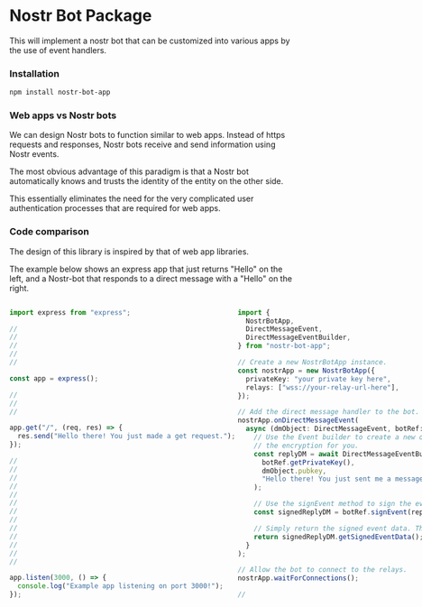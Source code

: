 # Nostr Bot Package

This will implement a nostr bot that can be customized into various apps by the use
of event handlers.

### Installation

```bash
npm install nostr-bot-app
```

### Web apps vs Nostr bots

We can design Nostr bots to function similar to web apps. Instead of https requests and responses, Nostr bots receive and send information using Nostr events.

The most obvious advantage of this paradigm is that a Nostr bot automatically knows and trusts the identity of the entity on the other side.

This essentially eliminates the need for the very complicated user authentication processes that are required for web apps.

### Code comparison

The design of this library is inspired by that of web app libraries.

The example below shows an express app that just returns "Hello" on the left, and a Nostr-bot that responds to a direct message with a "Hello" on the right.

<div style="display: flex; flex-direction: row;">
<div style="margin-right: 2px">

```typescript
import express from "express";

//
//
//
//
//

const app = express();

//
//
//

app.get("/", (req, res) => {
  res.send("Hello there! You just made a get request.");
});

//
//
//
//
//
//
//
//
//
//
//
//
//

app.listen(3000, () => {
  console.log("Example app listening on port 3000!");
});
```

</div>

<div style="margin-left: 2px">

```typescript
import {
  NostrBotApp,
  DirectMessageEvent,
  DirectMessageEventBuilder,
} from "nostr-bot-app";

// Create a new NostrBotApp instance.
const nostrApp = new NostrBotApp({
  privateKey: "your private key here",
  relays: ["wss://your-relay-url-here"],
});

// Add the direct message handler to the bot.
nostrApp.onDirectMessageEvent(
  async (dmObject: DirectMessageEvent, botRef: NostrBotApp) => {
    // Use the Event builder to create a new direct message event. This handles
    // the encryption for you.
    const replyDM = await DirectMessageEventBuilder.createDirectMessageEvent(
      botRef.getPrivateKey(),
      dmObject.pubkey,
      "Hello there! You just sent me a message."
    );

    // Use the signEvent method to sign the event with the bot's private key.
    const signedReplyDM = botRef.signEvent(replyDM);

    // Simply return the signed event data. The bot will automatically post it.
    return signedReplyDM.getSignedEventData();
  }
);

// Allow the bot to connect to the relays.
nostrApp.waitForConnections();

//
```

</div>
```
